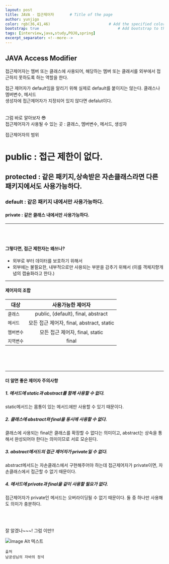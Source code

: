 ```yaml
---
layout: post
title: JAVA - 접근제어자       # Title of the page
author: yunjigo                   
color: rgb(36,41,46)                          # Add the specified color as feature image, and change link colors in post
bootstrap: true                                   # Add bootstrap to the page
tags: [interview,java,study,POJO,spring]
excerpt_separator: <!--more-->
---
```


## JAVA Access Modifier <br>
      
접근제어자는 멤버 또는 클래스에 사용되어, 해당하는 멤버 또는 클래서를 외부에서 접근하지 못하도록 하는 역할을 한다.
<!--more-->
접근 제어자가 default임을 알리기 위해 실제로 default를 붙이지는 않는다. 클래스나 멤버변수, 메서드<br> 
생성자에 접근제어자가 지정되어 있지 않다면 defalut이다.<br> 
<br> <br> 
그럼 바로 알아보자 😎<br>
접근제어자가 사용될 수 있는 곳 : 클래스, 멤버변수, 메서드, 생성자<br> 

접근제어자의 범위<br> 
<h1> public : 접근 제한이 없다.</h1> 
<h2>protected : 같은 패키지,상속받은 자손클래스라면 다른 패키지에서도 사용가능하다.</h2> 
<h3> default : 같은 패키지 내에서만 사용가능하다.</h3> 
<h4> private : 같은 클래스 내에서만 사용가능하다.</h4>
     
    
----
<br> <br>
       
#### 그렇다면, 접근 제한자는 왜쓰나?
 - 외부로 부터 데이터를 보호하기 위해서
 - 외부에는 불필요한, 내부적으로만 사용되는 부분을 감추기 위해서
(이를 객체지향개념의 캡슐화라고 한다.)
----

#### 제어자의 조합

| 대상 | 사용가능한 제어자 | 
|---|:---:|
| `클래스` | public, (default), final, abstract |
| `메서드` | 모든 접근 제어자, final, abstract, static | 
| `멤버변수` | 모든 접근 제어자, final, static | ( 클래스변수, 인스턴스변수)
| `지역변수` | final |



<br><br><br>

----
#### 더 알면 좋은 제어자 주의사항
##### 1. 메서드에 static과 abstract를 함께 사용할 수 없다.  
static메서드는 몸통이 있는 메서드에만 사용할 수 있기 때문이다.
 
##### 2. 클래스에 abstract와 final을 동시에 사용할 수 없다.    
클래스에 사용되는 final은 클래스를 확장할 수 없다는 의미이고, abstract는 상속을 통해서 완성되어야 한다는 의미이므로 서로 모순된다.

##### 3. abstract메서드의 접근 제어자가 private일 수 없다.    
abstract메서드는 자손클래스에서 구현해주어야 하는데 접근제어자가 private이면, 자손클래스에서 접근할 수 없기 때문이다.

##### 4. 메서드에 private과 final을 같이 사용할 필요가 없다.    
접근제어자가 private인 메서드는 오버라이딩될 수 없기 때문이다. 둘 중 하나만 사용해도 의미가 충분하다.


<br><br><br>
잘 알겠나~~~! 그럼 이만!!

![Image Alt 텍스트](http://app.jjalbang.today/jj1G9.gif)




    출처
    남궁성님의 자바의 정석
    
    
